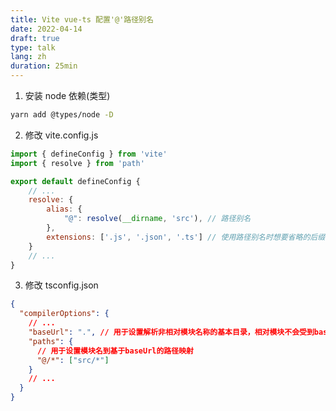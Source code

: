 ```yaml
---
title: Vite vue-ts 配置'@'路径别名
date: 2022-04-14
draft: true
type: talk
lang: zh
duration: 25min
---
```


1. 安装 node 依赖(类型)

```bash
yarn add @types/node -D
```

2. 修改 vite.config.js

```js
import { defineConfig } from 'vite'
import { resolve } from 'path'

export default defineConfig {
    // ...
    resolve: {
        alias: {
            "@": resolve(__dirname, 'src'), // 路径别名
        },
        extensions: ['.js', '.json', '.ts'] // 使用路径别名时想要省略的后缀名,可以自己 增减
    }
    // ...
}
```

3. 修改 tsconfig.json

```json
{
  "compilerOptions": {
    // ...
    "baseUrl": ".", // 用于设置解析非相对模块名称的基本目录，相对模块不会受到baseUrl的影响
    "paths": {
      // 用于设置模块名到基于baseUrl的路径映射
      "@/*": ["src/*"]
    }
    // ...
  }
}
```
